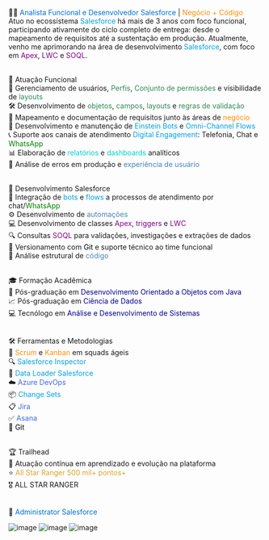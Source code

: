 👨‍💻 <span style="color:#0070d2">Analista Funcional e Desenvolvedor Salesforce</span> | <span style="color:#ff8c00">Negócio + Código</span><br>
Atuo no ecossistema <span style="color:#00a1e0">Salesforce</span> há mais de 3 anos com foco funcional, participando ativamente do ciclo completo de entrega: desde o mapeamento de requisitos até a sustentação em produção. Atualmente, venho me aprimorando na área de desenvolvimento <span style="color:#00a1e0">Salesforce</span>, com foco em <span style="color:#800080">Apex</span>, <span style="color:#800080">LWC</span> e <span style="color:#800080">SOQL</span>.<br><br>

🔹 Atuação Funcional<br>
👥 Gerenciamento de usuários, <span style="color:#2e8b57">Perfis</span>, <span style="color:#2e8b57">Conjunto de permissões</span> e visibilidade de <span style="color:#2e8b57">layouts</span><br>
🛠️ Desenvolvimento de <span style="color:#2e8b57">objetos</span>, <span style="color:#2e8b57">campos</span>, <span style="color:#2e8b57">layouts</span> e <span style="color:#2e8b57">regras de validação</span><br>
📝 Mapeamento e documentação de requisitos junto às áreas de <span style="color:#ff8c00">negócio</span><br>
🤖 Desenvolvimento e manutenção de <span style="color:#00a1e0">Einstein Bots</span> e <span style="color:#00a1e0">Omni-Channel Flows</span><br>
📞 Suporte aos canais de atendimento <span style="color:#00a1e0">Digital Engagement</span>: Telefonia, Chat e <span style="color:green">WhatsApp</span><br>
📊 Elaboração de <span style="color:#00ced1">relatórios</span> e <span style="color:#00ced1">dashboards</span> analíticos<br>
🐞 Análise de erros em produção e <span style="color:#4682b4">experiência de usuário</span><br><br>

🔹 Desenvolvimento Salesforce<br>
🤖 Integração de <span style="color:#00a1e0">bots</span> e <span style="color:#00a1e0">flows</span> a processos de atendimento por chat/<span style="color:green">WhatsApp</span><br>
⚙️ Desenvolvimento de <span style="color:#4682b4">automações</span><br>
💻 Desenvolvimento de classes <span style="color:#800080">Apex</span>, <span style="color:#800080">triggers</span> e <span style="color:#800080">LWC</span><br>
🔍 Consultas <span style="color:#800080">SOQL</span> para validações, investigações e extrações de dados<br>
🌱 Versionamento com <span style="color:#000000">Git</span> e suporte técnico ao time funcional<br>
📂 Análise estrutural de <span style="color:#4682b4">código</span><br><br>

🎓 Formação Acadêmica<br>
🎯 Pós-graduação em <span style="color:#00008b">Desenvolvimento Orientado a Objetos com Java</span><br>
📈 Pós-graduação em <span style="color:#00008b">Ciência de Dados</span><br>
💻 Tecnólogo em <span style="color:#00008b">Análise e Desenvolvimento de Sistemas</span><br><br>

🛠️ Ferramentas e Metodologias<br>
📌 <span style="color:#ff8c00">Scrum</span> e <span style="color:#ff8c00">Kanban</span> em squads ágeis<br>
🔍 <span style="color:#00a1e0">Salesforce Inspector</span><br>
📂 <span style="color:#00a1e0">Data Loader Salesforce</span><br>
☁️ <span style="color:#4169e1">Azure DevOps</span><br>
📦 <span style="color:#00a1e0">Change Sets</span><br>
📋 <span style="color:#4169e1">Jira</span><br>
✅ <span style="color:#4169e1">Asana</span><br>
🌱 <span style="color:#000000">Git</span><br><br>

🏆 Trailhead<br>
🚀 Atuação contínua em aprendizado e evolução na plataforma<br>
⭐ <span style="color:#daa520">All Star Ranger 500 mil+ pontos+</span><br>
🎖️ ALL STAR RANGER<br><br>

📜 <span style="color:#0070d2">Administrator Salesforce</span><br>

![image](https://github.com/brunodlucka/brunodlucka/assets/79919310/42c227d6-13a5-46fa-83f5-bba3d4ef514c)
![image](https://img.icons8.com/?size=100&id=OaGUJyx38778&format=png&color=000000)
![image](https://img.icons8.com/?size=100&id=40979&format=png&color=000000)
